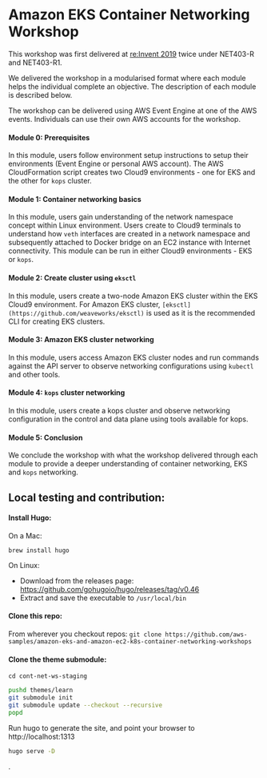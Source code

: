 # Amazon EKS Container Networking Workshop

This workshop was first delivered at [re:Invent 2019](https://reinvent.awsevents.com/) twice under NET403-R and NET403-R1.

We delivered the workshop in a modularised format where each module helps the individual complete an objective. The description of each module is described below.

The workshop can be delivered using AWS Event Engine at one of the AWS events. Individuals can use their own AWS accounts for the workshop.

#### Module 0: Prerequisites

In this module, users follow environment setup instructions to setup their environments (Event Engine or personal AWS account). The AWS CloudFormation script creates two Cloud9 environments - one for EKS and the other for `kops` cluster.

#### Module 1: Container networking basics

In this module, users gain understanding of the network namespace concept within Linux environment. Users create to Cloud9 terminals to understand how `veth` interfaces are created in a network namespace and subsequently attached to Docker bridge on an EC2 instance with Internet connectivity. This module can be run in either Cloud9 environments - EKS or `kops`.

#### Module 2: Create cluster using `eksctl`

In this module, users create a two-node Amazon EKS cluster within the EKS Cloud9 environment. For Amazon EKS cluster, `[eksctl](https://github.com/weaveworks/eksctl)` is used as it is the recommended CLI for creating EKS clusters.

#### Module 3: Amazon EKS cluster networking

In this module, users access Amazon EKS cluster nodes and run commands against the API server to observe networking configurations using `kubectl` and other tools.

#### Module 4: `kops` cluster networking

In this module, users create a kops cluster and observe networking configuration in the control and data plane using tools available for kops.

#### Module 5: Conclusion

We conclude the workshop with what the workshop delivered through each module to provide a deeper understanding of container networking, EKS and `kops` networking.

## Local testing and contribution:

#### Install Hugo:
On a Mac:

`brew install hugo`

On Linux:
  - Download from the releases page: https://github.com/gohugoio/hugo/releases/tag/v0.46
  - Extract and save the executable to `/usr/local/bin`

#### Clone this repo:
From wherever you checkout repos:
`git clone https://github.com/aws-samples/amazon-eks-and-amazon-ec2-k8s-container-networking-workshops`

#### Clone the theme submodule:
`cd cont-net-ws-staging`

```bash
pushd themes/learn
git submodule init
git submodule update --checkout --recursive
popd
```
Run hugo to generate the site, and point your browser to http://localhost:1313

```bash
hugo serve -D
```
.
